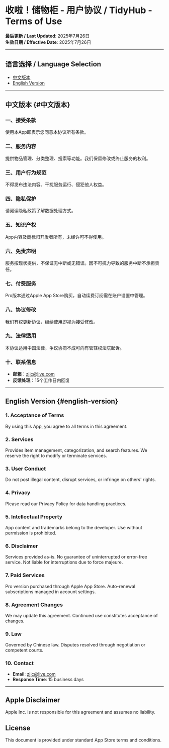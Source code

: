 # 收啦！储物柜 - 用户协议 / TidyHub - Terms of Use

**最后更新 / Last Updated**: 2025年7月26日  
**生效日期 / Effective Date**: 2025年7月26日

---

## 语言选择 / Language Selection

- [中文版本](#中文版本)
- [English Version](#english-version)

---

## 中文版本 {#中文版本}

### 一、接受条款
使用本App即表示您同意本协议所有条款。

### 二、服务内容
提供物品管理、分类整理、搜索等功能。我们保留修改或终止服务的权利。

### 三、用户行为规范
不得发布违法内容、干扰服务运行、侵犯他人权益。

### 四、隐私保护
请阅读隐私政策了解数据处理方式。

### 五、知识产权
App内容及商标归开发者所有，未经许可不得使用。

### 六、免责声明
服务按现状提供，不保证无中断或无错误。因不可抗力导致的服务中断不承担责任。

### 七、付费服务
Pro版本通过Apple App Store购买，自动续费订阅需在账户设置中管理。

### 八、协议修改
我们有权更新协议，继续使用即视为接受修改。

### 九、法律适用
本协议适用中国法律，争议协商不成可向有管辖权法院起诉。

### 十、联系信息
- **邮箱**：zjic@live.com
- **反馈处理**：15个工作日内回复

---

## English Version {#english-version}

### 1. Acceptance of Terms
By using this App, you agree to all terms in this agreement.

### 2. Services
Provides item management, categorization, and search features. We reserve the right to modify or terminate services.

### 3. User Conduct
Do not post illegal content, disrupt services, or infringe on others' rights.

### 4. Privacy
Please read our Privacy Policy for data handling practices.

### 5. Intellectual Property
App content and trademarks belong to the developer. Use without permission is prohibited.

### 6. Disclaimer
Services provided as-is. No guarantee of uninterrupted or error-free service. Not liable for interruptions due to force majeure.

### 7. Paid Services
Pro version purchased through Apple App Store. Auto-renewal subscriptions managed in account settings.

### 8. Agreement Changes
We may update this agreement. Continued use constitutes acceptance of changes.

### 9. Law
Governed by Chinese law. Disputes resolved through negotiation or competent courts.

### 10. Contact
- **Email**: zjic@live.com
- **Response Time**: 15 business days

---

## Apple Disclaimer
Apple Inc. is not responsible for this agreement and assumes no liability.

## License
This document is provided under standard App Store terms and conditions.
